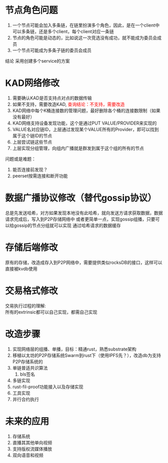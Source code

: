 # 节点角色问题
1. 一个节点可能会加入多条链，在链里扮演多个角色，因此，是在一个client中可以多条链，还是多个client，每个client对应一条链
2. 节点的角色可能是动态的，比如说这一次竞选没有成功，就不能成为委员会成员
3. 一个节点可能成为多条子链的委员会成员  

结论 采用创建多个service的方案

# KAD网络修改
1. 需要确认KAD是否支持点对点的数据传输
2. 如果不支持，需要改造KAD, <font color="red">查询结论：不支持，需要改造</font>
3. KAD网络中每个K桶连接数的管理问题，最好删除各个桶的连接数限制（如果没有最好）
4. KAD网络支持设备发现功能，这个是通过PUT VALUE/PROVIDER来实现的
5. VALUE名对应链ID，上层通过发现某个VALUE所有的Provider，即可以找到属于这个链ID的节点
6. 上层尝试链这些节点
7. 上层实现分组管理，向组内广播就是群发到属于这个组的所有的节点

问题或是难题：
1. 能否连接前发现？
2. peerset按需连接和断开功能

# 数据广播协议修改（替代gossip协议）
总是先发送哈希，对方如果发现本地没有此哈希，就向发送方请求获取数据，数据请求完成后，写入到P2P存储网络中
或者更简单一点，实现gossip组播，只要可以给gossip的节点分组就可以实现
通过哈希请求的数据缓存

# 存储后端修改
原有的存储，改造成存入到P2P网络中，需要提供类似rocksDB的接口，这样可以直接被kvdb使用

# 交易格式修改
交易执行过程的理解:  
所有的extrinsic都可以自己实现，都需自己实现

# 改造步骤
1. 实现网络层的组播、单播，目标：精通rust，熟悉substrate架构
2. 移植以太坊的P2P存储系统Swarm到rust下（使用IPFS先？），改造db为支持P2P存储系统的
3. 单链普适共识算法
   1. bls签名
4. 多链实现
5. rust-fil-proof功能接入以及存储实现
6. 工具实现
7. 并行合约执行

# 未来的应用
1. 存储系统
2. 直播其其他单向视频
3. 支持版权流媒体播放
4. 双向语音和视频